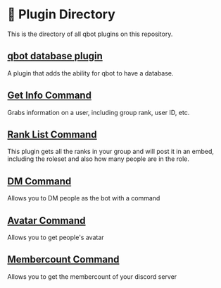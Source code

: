 # 📁 Plugin Directory   
This is the directory of all qbot plugins on this repository.

## [qbot database plugin](/qbot_database_plugin/)   
A plugin that adds the ability for qbot to have a database.

## [Get Info Command](/getinfo/)   
Grabs information on a user, including group rank, user ID, etc.

## [Rank List Command](/ranklist/)   
This plugin gets all the ranks in your group and will post it in an embed, including the roleset and also how many people are in the role.

## [DM Command](/dm_plugin/)   
Allows you to DM people as the bot with a command

## [Avatar Command](/avatar_plugin/)   
Allows you to get people's avatar

## [Membercount Command](/membercount_plugin/)
Allows you to get the membercount of your discord server
